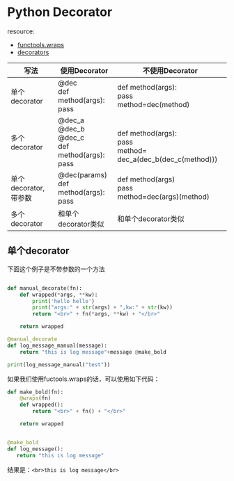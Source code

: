 
# Python Decorator

resource:
- [functools.wraps](https://docs.python.org/2/library/functools.html#functools.wraps)
- [decorators](https://stackoverflow.com/questions/739654/how-can-i-make-a-chain-of-function-decorators-in-python/739665#739665)

|写法|使用Decorator|不使用Decorator|
|----|-------------|--------------|
|单个decorator|@dec <br> def method(args):<br>pass|def method(args):<br>pass<br>method=dec(method)|
|多个decorator|@dec_a<br>@dec_b<br>@dec_c<br>def method(args):<br>pass|<br>def method(args):<br>pass<br>method= dec_a(dec_b(dec_c(method)))|
|单个decorator,带参数|@dec(params)<br>def method(args):<br>pass|def method(args)<br>pass<br>method=dec(args)(method)|
|多个decorator|和单个decorator类似|和单个decorator类似|

## 单个decorator

下面这个例子是不带参数的一个方法

```python

def manual_decorate(fn):
    def wrapped(*args, **kw):
        print('hello hello')
        print("args:" + str(args) + ",kw:" + str(kw))
        return "<br>" + fn(*args, **kw) + "</br>"

    return wrapped

@manual_decorate
def log_message_manual(message):
    return "this is log message"+message @make_bold

print(log_message_manual("test"))
```

如果我们使用fuctools.wraps的话，可以使用如下代码：

```python
def make_bold(fn):
    @wraps(fn)
    def wrapped():
        return "<br>" + fn() + "</br>"

    return wrapped


@make_bold
def log_message():
   return "this is log message"

```

结果是：```<br>this is log message</br>```

